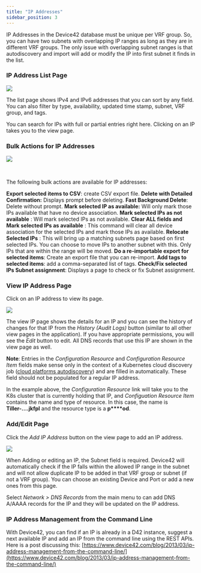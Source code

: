 ```yaml
---
title: "IP Addresses"
sidebar_position: 3
---
```


IP Addresses in the Device42 database must be unique per VRF group. So, you can have two subnets with overlapping IP ranges as long as they are in different VRF groups. The only issue with overlapping subnet ranges is that autodiscovery and import will add or modify the IP into first subnet it finds in the list.

### IP Address List Page

![](/assets/images/WEB-485_Select-IP-Address-to-view.png)

The list page shows IPv4 and IPv6 addresses that you can sort by any field. You can also filter by type, availability, updated time stamp, subnet, VRF group, and tags.

You can search for IPs with full or partial entries right here. Clicking on an IP takes you to the view page.

### Bulk Actions for IP Addresses

![](/assets/images/WEB-485_Select-IP-Address-Actions-menu.png)

 

The following bulk actions are available for IP addresses:

**Export selected items to CSV**: create CSV export file. **Delete with Detailed Confirmation:** Displays prompt before deleting. **Fast Background Delete**: Delete without prompt. **Mark selected IP as available:** Will only mark those IPs available that have no device association. **Mark selected IPs as not available** : Will mark selected IPs as not available. **Clear ALL fields and Mark selected IPs as available** : This command will clear all device association for the selected IPs and mark those IPs as available. **Relocate Selected IPs** : This will bring up a matching subnets page based on first selected IPs. You can choose to move IPs to another subnet with this. Only IPs that are within the range will be moved. **Do a re-importable export for selected items**: Create an export file that you can re-import. **Add tags to selected items**: add a comma-separated list of tags. **Check/Fix selected IPs Subnet assignment**: Displays a page to check or fix Subnet assignment.

### View IP Address Page

Click on an IP address to view its page.

![](/assets/images/WEB-485_Config_Resource-IP-example.png)

The view IP page shows the details for an IP and you can see the history of changes for that IP from the _History (Audit Logs)_ button (similar to all other view pages in the application). If you have appropriate permissions, you will see the _Edit_ button to edit. All DNS records that use this IP are shown in the view page as well.

**Note**: Entries in the _Configuration Resource_ and _Configuration Resource Item_ fields make sense only in the context of a Kubernetes cloud discovery job ([cloud platforms autodiscovery](auto-discovery/cloud_platforms_autodiscovery/index.md)) and are filled in automatically. These field should not be populated for a regular IP address.

In the example above, the _Configuration Resource_ link will take you to the K8s cluster that is currently holding that IP, and _Configuation Resource Item_ contains the name and type of resource. In this case, the name is **Tiller-….jkfpl** and the resource type is a **p****od**.

### Add/Edit Page

Click the _Add IP Address_ button on the view page to add an IP address.

![](/assets/images/WEB-485_Add-IP-Address.png)

When Adding or editing an IP, the Subnet field is required. Device42 will automatically check if the IP falls within the allowed IP range in the subnet and will not allow duplicate IP to be added in that VRF group or subnet (if not a VRF group). You can choose an existing Device and Port or add a new ones from this page.

Select _Network > DNS Records_ from the main menu to can add DNS A/AAAA records for the IP and they will be updated on the IP address.

### IP Address Management from the Command Line

With Device42, you can find if an IP is already in a D42 instance, suggest a next available IP and add an IP from the command line using the REST APIs. Here is a post discussing this: [https://www.device42.com/blog/2013/03/ip-address-management-from-the-command-line/](https://www.device42.com/blog/2013/03/ip-address-management-from-the-command-line/)
